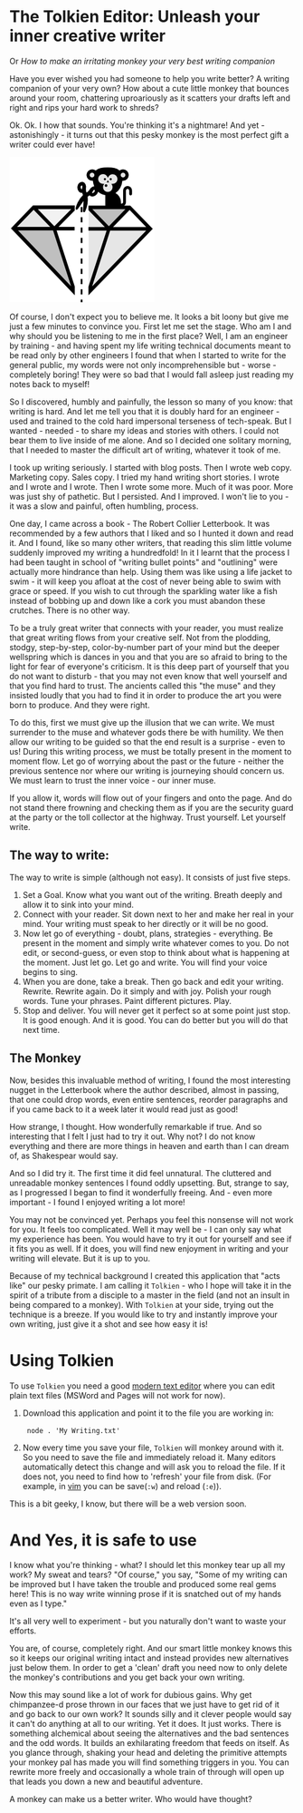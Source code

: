 # The Tolkien Editor: Unleash your inner creative writer
Or _How to make an irritating monkey your very best writing companion_

Have you ever wished you had someone to help you write better? A writing companion of your very own? How about a cute little monkey that bounces around your room, chattering uproariously as it scatters your drafts left and right and rips your hard work to shreds?

Ok. Ok. I how that sounds. You're thinking it's a nightmare! And yet - astonishingly - it turns out that this pesky monkey is the most perfect gift a writer could ever have!

![tolkien editor icon](./tolkien.png)

Of course, I don't expect you to believe me. It looks a bit loony but give me just a few minutes to convince you. First let me set the stage. Who am I and why should you be listening to me in the first place? Well, I am an engineer by training - and having spent my life writing technical documents meant to be read only by other engineers I found that when I started to write for the general public, my words were not only incomprehensible but - worse - completely boring! They were so bad that I would fall asleep just reading my notes back to myself!

So I discovered, humbly and painfully, the lesson so many of you know: that writing is hard. And let me tell you that it is doubly hard for an engineer - used and trained to the cold hard impersonal terseness of tech-speak. But I wanted - needed - to share my ideas and stories with others. I could not bear them to live inside of me alone. And so I decided one solitary morning, that I needed to master the difficult art of writing, whatever it took of me.

I took up writing seriously. I started with blog posts. Then I wrote web copy. Marketing copy. Sales copy. I tried my hand writing short stories. I wrote and I wrote and I wrote. Then I wrote some more. Much of it was poor. More was just shy of pathetic. But I persisted. And I improved. I won't lie to you - it was a slow and painful, often humbling, process.

One day, I came across a book - The Robert Collier Letterbook. It was recommended by a few authors that I liked and so I hunted it down and read it. And I found, like so many other writers, that reading this slim little volume suddenly improved my writing a hundredfold! In it I learnt that the process I had been taught in school of "writing bullet points" and "outlining" were actually more hindrance than help. Using them was like using a life jacket to swim - it will keep you afloat at the cost of never being able to swim with grace or speed. If you wish to cut through the sparkling water like a fish instead of bobbing up and down like a cork you must abandon these crutches. There is no other way.

To be a truly great writer that connects with your reader, you must realize that great writing flows from your creative self. Not from the plodding, stodgy, step-by-step, color-by-number part of your mind but the deeper wellspring which is dances in you and that you are so afraid to bring to the light for fear of everyone's criticism. It is this deep part of yourself that you do not want to disturb - that you may not even know that well yourself and that you find hard to trust. The ancients called this "the muse" and they insisted loudly that you had to find it in order to produce the art you were born to produce. And they were right.

To do this, first we must give up the illusion that we can write. We must surrender to the muse and whatever gods there be with humility. We then allow our writing to be guided so that the end result is a surprise - even to us! During this writing process, we must be totally present in the moment to moment flow. Let go of worrying about the past or the future - neither the previous sentence nor where our writing is journeying should concern us. We must learn to trust the inner voice - our inner muse.

If you allow it, words will flow out of your fingers and onto the page. And do not stand there frowning and checking them as if you are the security guard at the party or the toll collector at the highway. Trust yourself. Let yourself write.

## The way to write:
The way to write is simple (although not easy). It consists of just five steps.

1. Set a Goal. Know what you want out of the writing. Breath deeply and allow it to sink into your mind.
2. Connect with your reader. Sit down next to her and make her real in your mind. Your writing must speak to her directly or it will be no good.
3. Now let go of everything - doubt, plans, strategies - everything. Be present in the moment and simply write whatever comes to you. Do not edit, or second-guess, or even stop to think about what is happening at the moment. Just let go. Let go and write. You will find your voice begins to sing.
4. When you are done, take a break. Then go back and edit your writing. Rewrite. Rewrite again. Do it simply and with joy. Polish your rough words. Tune your phrases. Paint different pictures. Play.
5. Stop and deliver. You will never get it perfect so at some point just stop. It is good enough. And it is good. You can do better but you will do that next time.

## The Monkey
Now, besides this invaluable method of writing, I found the most interesting nugget in the Letterbook where the author described, almost in passing, that one could drop words, even entire sentences, reorder paragraphs and if you came back to it a week later it would read just as good!

How strange, I thought. How wonderfully remarkable if true. And so interesting that I felt I just had to try it out. Why not? I do not know everything and there are more things in heaven and earth than I can dream of, as Shakespear would say.

And so I did try it. The first time it did feel unnatural. The cluttered and unreadable monkey sentences I found oddly upsetting. But, strange to say, as I progressed I began to find it wonderfully freeing. And - even more important - I found I enjoyed writing a lot more!

You may not be convinced yet. Perhaps you feel this nonsense will not work for you. It feels too complicated. Well it may well be - I can only say what my experience has been. You would have to try it out for yourself and see if it fits you as well. If it does, you will find new enjoyment in writing and your writing will elevate. But it is up to you.

Because of my technical background I created this application that "acts like" our pesky primate. I am calling it `Tolkien` - who I hope will take it in the spirit of a tribute from a disciple to a master in the field (and not an insult in being compared to a monkey). With `Tolkien` at your side, trying out the technique is a breeze. If you would like to try and instantly improve your own writing, just give it a shot and see how easy it is!

# Using Tolkien
To use `Tolkien` you need a good [modern text editor](https://www.lifehacker.com.au/2014/04/five-best-text-editors-2/) where you can edit plain text files (MSWord and Pages will not work for now).

1. Download this application and point it to the file you are working in:

        node . 'My Writing.txt'

2. Now every time you save your file, `Tolkien` will monkey around with it. So you need to save the file and immediately reload it. Many editors automatically detect this change and will ask you to reload the file. If it does not, you need to find how to 'refresh' your file from disk. (For example, in [vim](https://www.vim.org/) you can be save(`:w`) and reload (`:e`)).

This is a bit geeky, I know, but there will be a web version soon.

# And Yes, it is safe to use
I know what you're thinking - what? I should let this monkey tear up all my work? My sweat and tears? "Of course," you say, "Some of my writing can be improved but I have taken the trouble and produced some real gems here! This is no way write winning prose if it is snatched out of my hands even as I type."

It's all very well to experiment - but you naturally don't want to waste your efforts.

You are, of course, completely right. And our smart little monkey knows this so it keeps our original writing intact and instead provides new alternatives just below them. In order to get a 'clean' draft you need now to only delete the monkey's contributions and you get back your own writing.

Now this may sound like a lot of work for dubious gains. Why get chimpanzee-d prose thrown in our faces that we just have to get rid of it and go back to our own work? It sounds silly and it clever people would say it can't do anything at all to our writing. Yet it does. It just works. There is something alchemical about seeing the alternatives and the bad sentences and the odd words. It builds an exhilarating freedom that feeds on itself. As you glance through, shaking your head and deleting the primitive attempts your monkey pal has made you will find something triggers in you. You can rewrite more freely and occasionally a whole train of through will open up that leads you down a new and beautiful adventure.

A monkey can make us a better writer. Who would have thought?

